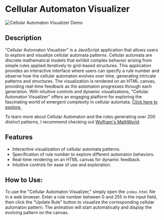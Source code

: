 # Cellular Automaton Visualizer

![Cellular Automaton Visualizer Demo](http://eecs.ucf.edu/~dcm/Teaching/COT4810-Spring2011/Presentations/AnthonyLora.CellularAutomata._files/ElementaryCARule030_700.gif)
<br>

## Description

"Cellular Automaton Visualizer" is a JavaScript application that allows users to explore and visualize cellular automata patterns. Cellular automata are discrete mathematical models that exhibit complex behavior arising from simple rules applied iteratively to grid-based structures. This application provides an interactive interface where users can specify a rule number and observe how the cellular automaton evolves over time, generating intricate patterns and structures. The visualization is rendered on an HTML canvas, providing real-time feedback as the automaton progresses through each generation. With intuitive controls and dynamic visualizations, "Cellular Automaton Visualizer" offers an engaging platform for exploring the fascinating world of emergent complexity in cellular automata. <a href='https://oklein1.github.io/Cellular-Automaton-Visualizer/'>Click here to explore.</a>

To learn more about Cellular Automaton and the rules generating over 200 distinct patterns, I recommend checking out <a href='https://mathworld.wolfram.com/ElementaryCellularAutomaton.html'>Wolfram's MathWorld</a>.

## Features

- Interactive visualization of cellular automata patterns.
- Specification of rule number to explore different automaton behaviors.
- Real-time rendering on an HTML canvas for dynamic feedback.
- Intuitive controls for ease of use and exploration.

## How to Use:

To use the "Cellular Automaton Visualizer," simply open the `index.html` file in a web browser. Enter a rule number between 0 and 255 in the input field, then click the "Update Rule" button to visualize the corresponding cellular automaton pattern. The animation will start automatically and display the evolving pattern on the canvas.




